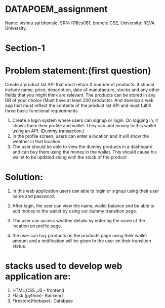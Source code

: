 # DATAPOEM_assignment

Name: vishnu sai bhonsle,
SRN: R18cs081,
branch: CSE,
University: REVA University.

# Section-1 

# Problem statement:(first question)

Create a product list API that must return X number of products. It should include name, price, description, date of manufacture, stocks and any other fields that you might think are relevant. The products can be stored in any DB of your choice (Must have at least 200 products). And develop a web app that must reflect the contents of the product list API and must fulfill three basic functional requirements.
1. Create a login system where users can signup or login. On logging in, it shows them their profile and wallet. They can add money to this wallet using an API. (Dummy transaction.) 
2.  In the profile screen, users can enter a location and it will show the weather in that location.
3.  The user should be able to view the dummy products in a dashboard and can buy them using the money in the wallet. This should cause his wallet to be updated along with the stock of the product

# Solution:

1) In this web application users can able to login or signup using their user name and password.

 2) After login, the user can view the name, wallet balance and be able to add money to the wallet by using our dummy transition page.

3) The user can access weather details by entering the name of the location on profile page.


4)  the user can buy products on the products page using their wallet amount and a notification will be given to the user on their transition status.

# stacks used to develop web application are:

1) HTML,CSS ,JS -  frontend
2) Flask (python)- Backend
3) Firestore(firebase)- Database
